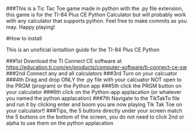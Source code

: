 ###This is a Tic Tac Toe game made in python with the .py file extension, this game is for the TI-84 Plus CE Python Calculator but will probably work with any calculator that supports python. Feel free to make commits as you may. Happy playing!

#How to install

This is an unoficial isntaltion guide for the TI-84 Plus CE Python

###1st Download the TI Connect CE software at https://education.ti.com/en/products/computer-software/ti-connect-ce-sw
###2nd Connect any and all calculators
###3rd Turn on your calcuator
###4th Drag and drop ONLY the .py file with your calcuator NOT open to the PRGM (program) or the Python app
###5th click the PRGM button on your calculator
###6th click on the Python-app applacation (or whatever you named the python applacation)
###7th Navigate to the TikTakTo file and run it by clicking enter and boom you are now playing Tik Tak Toe on your calculator!!
###Tips, the 5 buttons directly under your screen match the 5 buttons on the bottom of the screen, you do not need to click 2nd or alpha to use them on the python applacation
